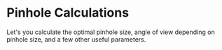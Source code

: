# Pinhole Calculations

Let's you calculate the optimal pinhole size, angle of view depending on pinhole size,
and a few other useful parameters.
